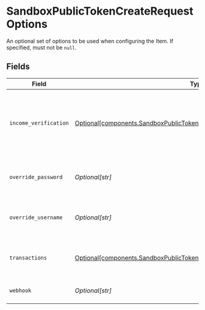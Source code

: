 # SandboxPublicTokenCreateRequestOptions

An optional set of options to be used when configuring the Item. If specified, must not be `null`.


## Fields

| Field                                                                                                                                                            | Type                                                                                                                                                             | Required                                                                                                                                                         | Description                                                                                                                                                      |
| ---------------------------------------------------------------------------------------------------------------------------------------------------------------- | ---------------------------------------------------------------------------------------------------------------------------------------------------------------- | ---------------------------------------------------------------------------------------------------------------------------------------------------------------- | ---------------------------------------------------------------------------------------------------------------------------------------------------------------- |
| `income_verification`                                                                                                                                            | [Optional[components.SandboxPublicTokenCreateRequestOptionsIncomeVerification]](../../models/shared/sandboxpublictokencreaterequestoptionsincomeverification.md) | :heavy_minus_sign:                                                                                                                                               | A set of parameters for income verification options. This field is required if `income_verification` is included in the `initial_products` array.                |
| `override_password`                                                                                                                                              | *Optional[str]*                                                                                                                                                  | :heavy_minus_sign:                                                                                                                                               | Test password to use for the creation of the Sandbox Item. Default value is `pass_good`.                                                                         |
| `override_username`                                                                                                                                              | *Optional[str]*                                                                                                                                                  | :heavy_minus_sign:                                                                                                                                               | Test username to use for the creation of the Sandbox Item. Default value is `user_good`.                                                                         |
| `transactions`                                                                                                                                                   | [Optional[components.SandboxPublicTokenCreateRequestOptionsTransactions]](../../models/shared/sandboxpublictokencreaterequestoptionstransactions.md)             | :heavy_minus_sign:                                                                                                                                               | An optional set of parameters corresponding to transactions options.                                                                                             |
| `webhook`                                                                                                                                                        | *Optional[str]*                                                                                                                                                  | :heavy_minus_sign:                                                                                                                                               | Specify a webhook to associate with the new Item.                                                                                                                |